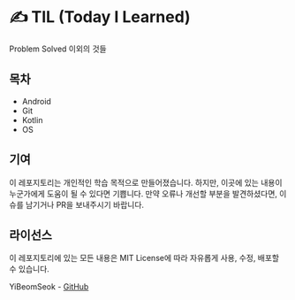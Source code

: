 # ✍️ TIL (Today I Learned)

Problem Solved 이외의 것들

## 목차

- Android
- Git
- Kotlin
- OS

## 기여

이 레포지토리는 개인적인 학습 목적으로 만들어졌습니다. 하지만, 이곳에 있는 내용이 누군가에게 도움이 될 수 있다면 기쁩니다. 만약 오류나 개선할 부분을 발견하셨다면, 이슈를 남기거나 PR을 보내주시기 바랍니다.

## 라이선스

이 레포지토리에 있는 모든 내용은 MIT License에 따라 자유롭게 사용, 수정, 배포할 수 있습니다.

YiBeomSeok - [GitHub](https://github.com/YiBeomSeok)